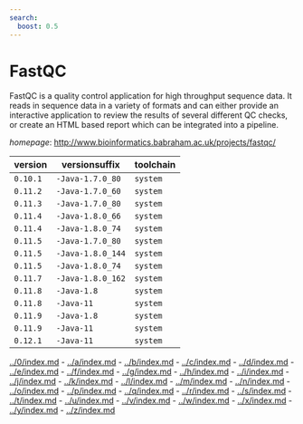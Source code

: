 ```yaml
---
search:
  boost: 0.5
---
```

# FastQC

FastQC is a quality control application for high throughput sequence data.  It reads in sequence data in a variety of formats and can either provide an interactive  application to review the results of several different QC checks, or create an HTML based  report which can be integrated into a pipeline.

*homepage*: <http://www.bioinformatics.babraham.ac.uk/projects/fastqc/>

version | versionsuffix | toolchain
--------|---------------|----------
``0.10.1`` | ``-Java-1.7.0_80`` | ``system``
``0.11.2`` | ``-Java-1.7.0_60`` | ``system``
``0.11.3`` | ``-Java-1.7.0_80`` | ``system``
``0.11.4`` | ``-Java-1.8.0_66`` | ``system``
``0.11.4`` | ``-Java-1.8.0_74`` | ``system``
``0.11.5`` | ``-Java-1.7.0_80`` | ``system``
``0.11.5`` | ``-Java-1.8.0_144`` | ``system``
``0.11.5`` | ``-Java-1.8.0_74`` | ``system``
``0.11.7`` | ``-Java-1.8.0_162`` | ``system``
``0.11.8`` | ``-Java-1.8`` | ``system``
``0.11.8`` | ``-Java-11`` | ``system``
``0.11.9`` | ``-Java-1.8`` | ``system``
``0.11.9`` | ``-Java-11`` | ``system``
``0.12.1`` | ``-Java-11`` | ``system``

[../0/index.md](0) - [../a/index.md](a) - [../b/index.md](b) - [../c/index.md](c) - [../d/index.md](d) - [../e/index.md](e) - [../f/index.md](f) - [../g/index.md](g) - [../h/index.md](h) - [../i/index.md](i) - [../j/index.md](j) - [../k/index.md](k) - [../l/index.md](l) - [../m/index.md](m) - [../n/index.md](n) - [../o/index.md](o) - [../p/index.md](p) - [../q/index.md](q) - [../r/index.md](r) - [../s/index.md](s) - [../t/index.md](t) - [../u/index.md](u) - [../v/index.md](v) - [../w/index.md](w) - [../x/index.md](x) - [../y/index.md](y) - [../z/index.md](z)

